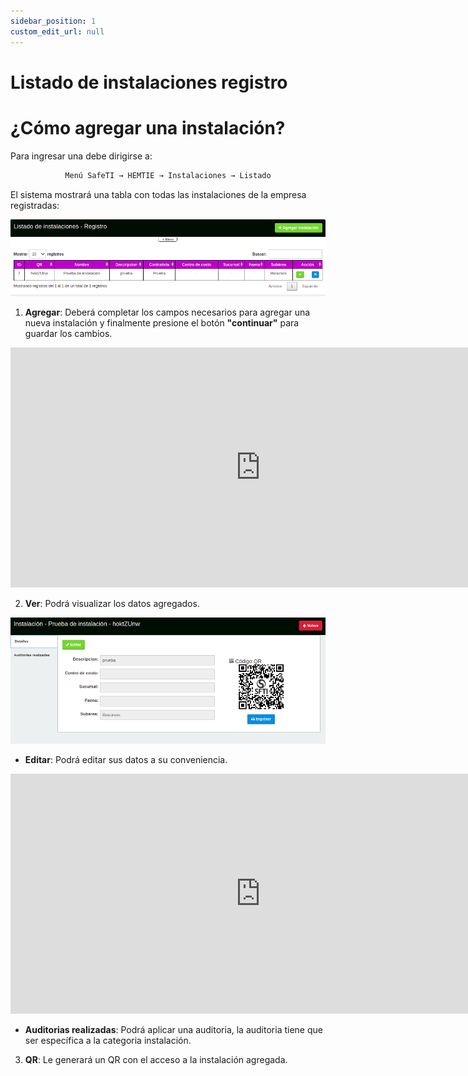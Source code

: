 ```yaml
---
sidebar_position: 1
custom_edit_url: null
---
```

# Listado de instalaciones registro
# ¿Cómo agregar una instalación?
Para ingresar una debe dirigirse a: 

<div align="center">

```bash
Menú SafeTI → HEMTIE → Instalaciones → Listado
```
</div>

El sistema mostrará una tabla con todas las instalaciones de la empresa registradas:

<div align="center">

![inicio](/img/img_manual/img_hemtie_equipo/2023-08-31_10-02.png)

</div>

1. **Agregar**: Deberá completar los campos necesarios para agregar una nueva instalación y finalmente presione el botón **"continuar"** para guardar los cambios.


<div align="center">

<iframe width="800" height="384" src="https://www.youtube.com/embed/DbEbVs4O5U4?si=Ut-LyignCbHxhVNE" title="YouTube video player" frameborder="0" allow="accelerometer; autoplay; clipboard-write; encrypted-media; gyroscope; picture-in-picture; web-share" allowfullscreen></iframe>

</div>


2. **Ver**: Podrá visualizar los datos agregados.

<div align="center">

![ver](/img/img_manual/img_hemtie_equipo/2023-08-31_10-04.png)

</div>

* **Editar**: Podrá editar sus datos a su conveniencia.

<div align="center">

<iframe width="800" height="384" src="https://www.youtube.com/embed/olfDJSqzfwg?si=thP-13V8oecRLhZq" title="YouTube video player" frameborder="0" allow="accelerometer; autoplay; clipboard-write; encrypted-media; gyroscope; picture-in-picture; web-share" allowfullscreen></iframe>

</div>


* **Auditorias realizadas**: Podrá aplicar una auditoria, la auditoria tiene que ser específica a la categoria instalación.

3. **QR**: Le generará un QR con el acceso a la instalación agregada.
